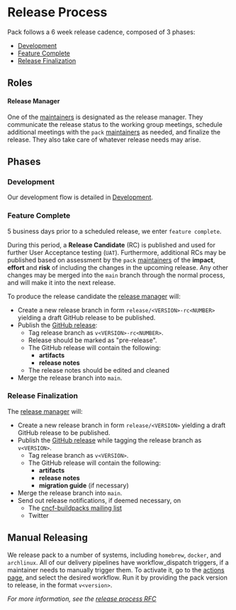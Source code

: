 # Release Process

Pack follows a 6 week release cadence, composed of 3 phases:
  - [Development](#development)
  - [Feature Complete](#feature-complete)
  - [Release Finalization](#release-finalization)

## Roles

#### Release Manager

One of the [maintainers][maintainers] is designated as the release manager. They communicate the release status to the working group meetings, schedule additional meetings with the `pack` [maintainers][maintainers] as needed, and finalize the release. They also take care of whatever release needs may arise.

## Phases

### Development

Our development flow is detailed in [Development](DEVELOPMENT.md).

### Feature Complete

5 business days prior to a scheduled release, we enter `feature complete`.

During this period, a **Release Candidate** (RC) is published and used for further User Acceptance testing (`UAT`). Furthermore, additional RCs may be published based on assessment by the `pack` [maintainers][maintainers] of the **impact**, **effort** and **risk** of including the changes in the upcoming release. Any other changes may be merged into the `main` branch through the normal process, and will make it into the next release.

To produce the release candidate the [release manager](#release-manager) will:
- Create a new release branch in form `release/<VERSION>-rc<NUMBER>` yielding a draft GitHub release to be published. 
- Publish the [GitHub release][release]:
    - Tag release branch as `v<VERSION>-rc<NUMBER>`.
    - Release should be marked as "pre-release".
    - The GitHub release will contain the following:
        - **artifacts**
        - **release notes**
    - The release notes should be edited and cleaned
- Merge the release branch into `main`.

### Release Finalization

The [release manager](#release-manager) will:
- Create a new release branch in form `release/<VERSION>` yielding a draft GitHub release to be published. 
- Publish the [GitHub release][release] while tagging the release branch as `v<VERSION>`.
    - Tag release branch as `v<VERSION>`.
    - The GitHub release will contain the following:
        - **artifacts**
        - **release notes**
        - **migration guide** (if necessary)
- Merge the release branch into `main`.
- Send out release notifications, if deemed necessary, on
  - The [cncf-buildpacks mailing list](https://lists.cncf.io/g/cncf-buildpacks)
  - Twitter

## Manual Releasing

We release pack to a number of systems, including `homebrew`, `docker`, and `archlinux`. All of our delivery pipelines
have workflow_dispatch triggers, if a maintainer needs to manually trigger them. To activate it, go to the
[actions page](https://github.com/YousefHaggyHeroku/pack/actions), and select the desired workflow. Run it by providing the pack
version to release, in the format `v<version>`.

_For more information, see the [release process RFC][release-process]_

[maintainers]: https://github.com/buildpacks/community/blob/main/TEAMS.md#platform-team
[release-process]: https://github.com/buildpacks/rfcs/blob/main/text/0039-release-process.md#change-control-board
[release]: https://github.com/YousefHaggyHeroku/pack/releases
